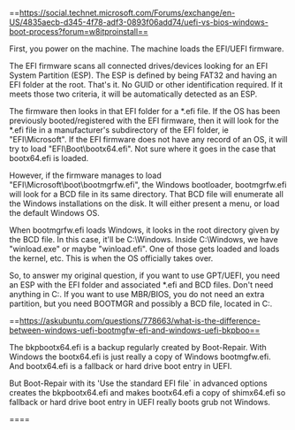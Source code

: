 ==https://social.technet.microsoft.com/Forums/exchange/en-US/4835aecb-d345-4f78-adf3-0893f06add74/uefi-vs-bios-windows-boot-process?forum=w8itproinstall==

First, you power on the machine. The machine loads the EFI/UEFI firmware.

The EFI firmware scans all connected drives/devices looking for an EFI System Partition (ESP). The ESP is defined by being FAT32 and having an EFI folder at the root. That's it. No GUID or other identification required. If it meets those two criteria, it will be automatically detected as an ESP.

The firmware then looks in that EFI folder for a *.efi file. If the OS has been previously booted/registered with the EFI firmware, then it will look for the *.efi file in a manufacturer's subdirectory of the EFI folder, ie "EFI\Microsoft". If the EFI firmware does not have any record of an OS, it will try to load "EFI\Boot\bootx64.efi". Not sure where it goes in the case that bootx64.efi is loaded.

However, if the firmware manages to load "EFI\Microsoft\boot\bootmgrfw.efi", the Windows bootloader, bootmgrfw.efi will look for a BCD file in its same directory. That BCD file will enumerate all the Windows installations on the disk. It will either present a menu, or load the default Windows OS.

When bootmgrfw.efi loads Windows, it looks in the root directory given by the BCD file. In this case, it'll be C:\Windows. Inside C:\Windows, we have "winload.exe" or maybe "winload.efi". One of those gets loaded and loads the kernel, etc. This is when the OS officially takes over.


So, to answer my original question, if you want to use GPT/UEFI, you need an ESP with the EFI folder and associated *.efi and BCD files. Don't need anything in C:\. If you want to use MBR/BIOS, you do not need an extra partition, but you need BOOTMGR and possibly a BCD file, located in C:\.

==https://askubuntu.com/questions/778663/what-is-the-difference-between-windows-uefi-bootmgfw-efi-and-windows-uefi-bkpboo==

The bkpbootx64.efi is a backup regularly created by Boot-Repair. With Windows the bootx64.efi is just really a copy of Windows bootmgfw.efi. And bootx64.efi is a fallback or hard drive boot entry in UEFI.

But Boot-Repair with its 'Use the standard EFI file` in advanced options creates the bkpbootx64.efi and makes bootx64.efi a copy of shimx64.efi so fallback or hard drive boot entry in UEFI really boots grub not Windows.

====